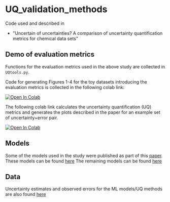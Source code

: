 # UQ_validation_methods

Code used and described in

* "Uncertain of uncertainties? A comparison of uncertainty quantification metrics for chemical data sets"

## Demo of evaluation metrics

Functions for the  evaluation metrics used in the above study are collected in ```UQtools.py```.

Code for generating Figures 1-4 for the toy datasets introducing the evaluation metrics is collected in the following
colab link:

<a href="https://colab.research.google.com/drive/1BqOZChAsEy-Lrj_xAKovLjLubMFVg_vm">
  <img src="https://colab.research.google.com/assets/colab-badge.svg" alt="Open In Colab"/>
</a>


The following colab link calculates the uncertainty quantification (UQ) metrics and  generates the plots described in the paper for an example set of uncertainty+error pair.

<a href="https://colab.research.google.com/drive/1Jgm9XJvWHQJwWaF_GyDZpEbU_Kk1SSPb">
  <img src="https://colab.research.google.com/assets/colab-badge.svg" alt="Open In Colab"/>
</a>

## Models
Some of the models used in the study were published as part of this [paper](https://scipost.org/SciPostChem.2.1.002). These models can be found [here](https://sid.erda.dk/sharelink/eUVFpTDU62) 
The remaining models can be found [here](https://sid.erda.dk/sharelink/dNF1IjDPQB)

## Data
Uncertainty estimates and observed errors for the ML models/UQ methods are also found [here](https://sid.erda.dk/sharelink/dNF1IjDPQB)


